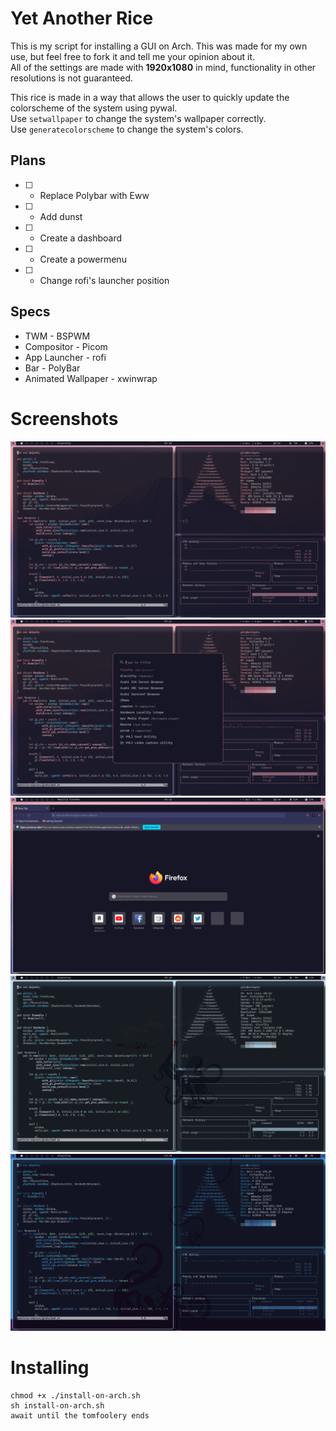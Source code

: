 # Yet Another Rice
This is my script for installing a GUI on Arch. This was made for my own use, but feel free to fork it and tell me your opinion about it.  
All of the settings are made with **1920x1080** in mind, functionality in other resolutions is not guaranteed.

This rice is made in a way that allows the user to quickly update the colorscheme of the system using pywal.  
Use `setwallpaper` to change the system's wallpaper correctly.  
Use `generatecolorscheme` to change the system's colors.

## Plans
- [ ] - Replace Polybar with Eww
- [ ] - Add dunst
- [ ] - Create a dashboard
- [ ] - Create a powermenu
- [ ] - Change rofi's launcher position

## Specs

- TWM - BSPWM
- Compositor - Picom
- App Launcher - rofi
- Bar - PolyBar
- Animated Wallpaper - xwinwrap

# Screenshots
<img src='/screenshots/purpleunixporn.png'>
<img src='/screenshots/purplerofi.png'>
<img src='/screenshots/purplefirefox.png'>
<img src='/screenshots/pywalexample1.png'>
<img src='/screenshots/pywalexample2.png'>

# Installing

    chmod +x ./install-on-arch.sh
    sh install-on-arch.sh
    await until the tomfoolery ends 
